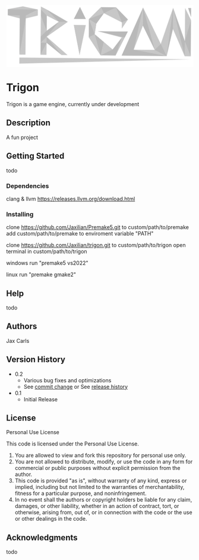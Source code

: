 <p align="center"><img align="center" src="https://github.com/Jaxilian/trigon/blob/main/trigon.png"/></p>

# Trigon

Trigon is a game engine, currently under development

## Description

A fun project

## Getting Started

todo

### Dependencies

clang & llvm
https://releases.llvm.org/download.html

### Installing

clone https://github.com/Jaxilian/Premake5.git to custom/path/to/premake
add custom/path/to/premake to enviroment variable "PATH" 

clone https://github.com/Jaxilian/trigon.git to custom/path/to/trigon
open terminal in custom/path/to/trigon

windows
run "premake5 vs2022"

linux
run "premake gmake2"


## Help

todo

## Authors

Jax Carls

## Version History

* 0.2
    * Various bug fixes and optimizations
    * See [commit change]() or See [release history]()
* 0.1
    * Initial Release

## License

Personal Use License

This code is licensed under the Personal Use License.

1. You are allowed to view and fork this repository for personal use only.
2. You are not allowed to distribute, modify, or use the code in any form for commercial or public purposes without explicit permission from the author.
3. This code is provided "as is", without warranty of any kind, express or implied, including but not limited to the warranties of merchantability, fitness for a particular purpose, and noninfringement.
4. In no event shall the authors or copyright holders be liable for any claim, damages, or other liability, whether in an action of contract, tort, or otherwise, arising from, out of, or in connection with the code or the use or other dealings in the code.

## Acknowledgments

todo
